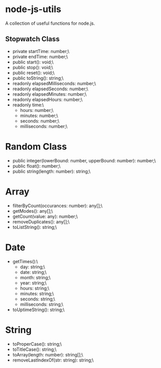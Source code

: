 # node-js-utils
A collection of useful functions for node.js.

## Stopwatch Class
- private startTime: number;\
- private endTime: number;\
- public start(): void;\
- public stop(): void;\
- public reset(): void;\
- public toString(): string;\
- readonly elapsedMilliseconds: number;\
- readonly elapsedSeconds: number;\
- readonly elapsedMinutes: number;\
- readonly elapsedHours: number;\
- readonly time:\
    - hours: number;\
    - minutes: number;\
    - seconds: number;\
    - milliseconds: number;\

# Random Class
- public integer(lowerBound: number, upperBound: number): number;\
- public float(): number;\
- public string(length: number): string;\

# Array
- filterByCount(occurances: number): any[];\
- getModes(): any[];\
- getCount(value: any): number;\
- removeDuplicates(): any[];\
- toListString(): string;\

# Date 
- getTimes():\
    - day: string;\
    - date: string;\
    - month: string;\
    - year: string;\
    - hours: string;\
    - minutes: string;\
    - seconds: string;\
    - milliseconds: string;\
- toUptimeString(): string;\ 

# String
- toProperCase(): string;\
- toTitleCase(): string;\
- toArray(length: number): string[];\
- removeLastIndexOf(str: string): string;\